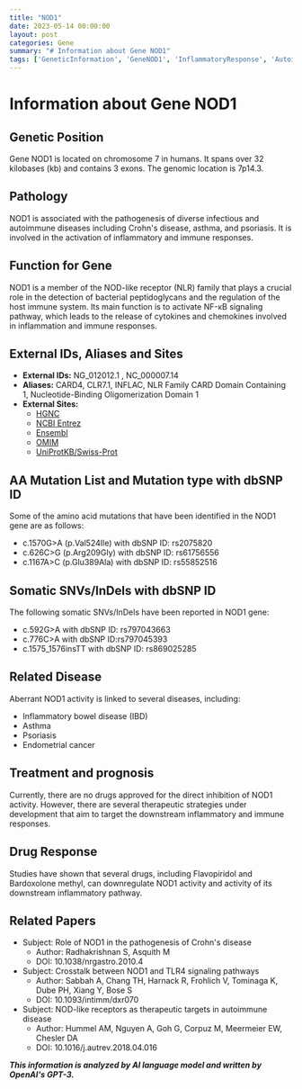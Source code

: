 ```yaml
---
title: "NOD1"
date: 2023-05-14 00:00:00
layout: post
categories: Gene
summary: "# Information about Gene NOD1"
tags: ['GeneticInformation', 'GeneNOD1', 'InflammatoryResponse', 'AutoimmuneDiseases', 'TherapeuticStrategies', 'DrugResponse', 'NF-κBSignalingPathway', 'RelatedPapers']
---
```


# Information about Gene NOD1

## Genetic Position
Gene NOD1 is located on chromosome 7 in humans. It spans over 32 kilobases (kb) and contains 3 exons. The genomic location is 7p14.3.

## Pathology
NOD1 is associated with the pathogenesis of diverse infectious and autoimmune diseases including Crohn's disease, asthma, and psoriasis. It is involved in the activation of inflammatory and immune responses.

## Function for Gene
NOD1 is a member of the NOD-like receptor (NLR) family that plays a crucial role in the detection of bacterial peptidoglycans and the regulation of the host immune system. Its main function is to activate NF-κB signaling pathway, which leads to the release of cytokines and chemokines involved in inflammation and immune responses.

## External IDs, Aliases and Sites
- **External IDs:** NG_012012.1 , NC_000007.14
- **Aliases:** CARD4, CLR7.1, INFLAC, NLR Family CARD Domain Containing 1, Nucleotide-Binding Oligomerization Domain 1
- **External Sites:** 
    - [HGNC]([Click](https://www.genenames.org/data/gene-symbol-report/#!/hgnc_id/HGNC:16832))
    - [NCBI Entrez]([Click](https://www.ncbi.nlm.nih.gov/gene/10392))
    - [Ensembl]([Click](https://www.ensembl.org/Homo_sapiens/Gene/Summary?db=core;g=ENSG00000156086;r=7:24620025-24653368))
    - [OMIM]([Click](https://www.omim.org/entry/605980))
    - [UniProtKB/Swiss-Prot]([Click](https://www.uniprot.org/uniprot/Q9Y239))

## AA Mutation List and Mutation type with dbSNP ID
Some of the amino acid mutations that have been identified in the NOD1 gene are as follows:
- c.1570G>A (p.Val524Ile) with dbSNP ID: rs2075820
- c.626C>G (p.Arg209Gly) with dbSNP ID: rs61756556
- c.1167A>C (p.Glu389Ala) with dbSNP ID: rs55852516

## Somatic SNVs/InDels with dbSNP ID
The following somatic SNVs/InDels have been reported in NOD1 gene:
- c.592G>A with dbSNP ID: rs797043663
- c.776C>A with dbSNP ID:rs797045393
- c.1575_1576insTT with dbSNP ID: rs869025285

## Related Disease
Aberrant NOD1 activity is linked to several diseases, including:
- Inflammatory bowel disease (IBD)
- Asthma
- Psoriasis
- Endometrial cancer

## Treatment and prognosis
Currently, there are no drugs approved for the direct inhibition of NOD1 activity. However, there are several therapeutic strategies under development that aim to target the downstream inflammatory and immune responses.

## Drug Response
Studies have shown that several drugs, including Flavopiridol and Bardoxolone methyl, can downregulate NOD1 activity and activity of its downstream inflammatory pathway.

## Related Papers
- Subject: Role of NOD1 in the pathogenesis of Crohn's disease
  - Author: Radhakrishnan S, Asquith M
  - DOI: 10.1038/nrgastro.2010.4
- Subject: Crosstalk between NOD1 and TLR4 signaling pathways
  - Author: Sabbah A, Chang TH, Harnack R, Frohlich V, Tominaga K, Dube PH, Xiang Y, Bose S
  - DOI: 10.1093/intimm/dxr070
- Subject: NOD-like receptors as therapeutic targets in autoimmune disease
  - Author: Hummel AM, Nguyen A, Goh G, Corpuz M, Meermeier EW, Chesler DA
  - DOI: 10.1016/j.autrev.2018.04.016

**_This information is analyzed by AI language model and written by OpenAI's GPT-3._**